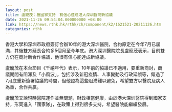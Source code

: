 ```yaml
---
layout: post
title: 盧寵茂：獲國家支持　有信心達成港大深圳醫院新協議　
date: 2021-11-26 09:54:04.000000000 +08:00
link: https://news.rthk.hk/rthk/ch/component/k2/1621521-20211126.htm
categories: rthk
---
```


香港大學和深圳市政府簽訂合辦10年的港大深圳醫院，合約原定在今年7月已屆滿，其後雙方延長合約多5個月至今年底。港大深圳醫院院長盧寵茂表示，目前雙方仍在商討新合作協議，他很有信心能達成新協議。

盧寵茂在本台節目《千禧年代》表示，10年前的協議已不適用，要重新商討，商議期間有阻滯及「小風波」，包括涉及新冠疫情、人事變動及行政延誤等，錯過了7月底重新簽署協議的時間，但他認為這些阻滯難以避免，希望雙方以醫院及病人為重，合作共贏。

盧寵茂又說現時醫院運作並無問題，財政相當健康，由於港大深圳醫院得到國家支持，形同進入「國家隊」，在政策上得到很多支持，希望醫院能繼續發展。
